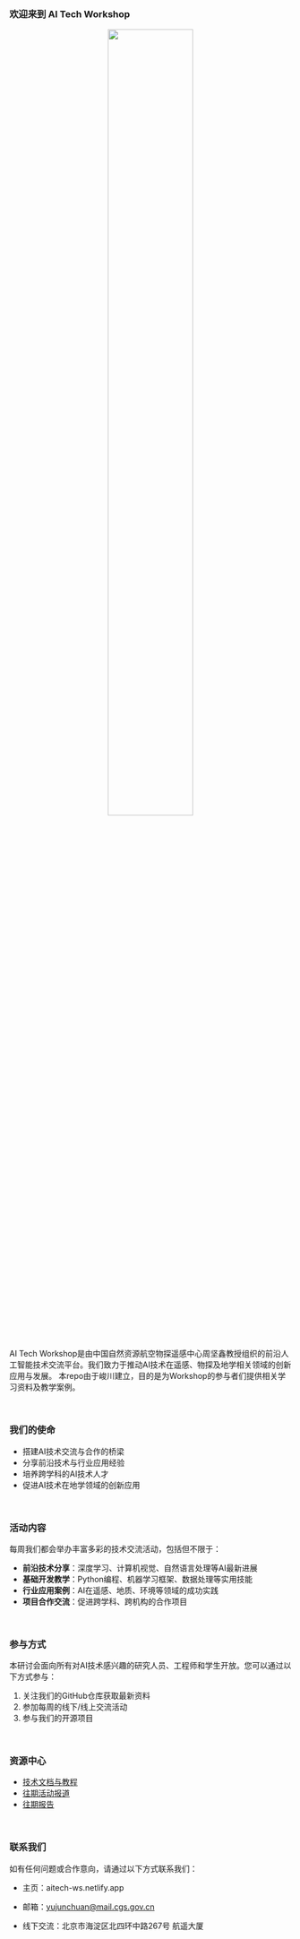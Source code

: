 ### 欢迎来到 AI Tech Workshop 

<div align="center">
  <figure>
    <img src="https://dunazo.oss-cn-beijing.aliyuncs.com/blog/aitech-05.png" width="60%">
    <figcaption>
    </figcaption>
  </figure>
</div>


AI Tech Workshop是由中国自然资源航空物探遥感中心周坚鑫教授组织的前沿人工智能技术交流平台。我们致力于推动AI技术在遥感、物探及地学相关领域的创新应用与发展。
本repo由于峻川建立，目的是为Workshop的参与者们提供相关学习资料及教学案例。

<br/>

### 我们的使命

- 搭建AI技术交流与合作的桥梁
- 分享前沿技术与行业应用经验
- 培养跨学科的AI技术人才
- 促进AI技术在地学领域的创新应用


<br/>


### 活动内容

每周我们都会举办丰富多彩的技术交流活动，包括但不限于：

- **前沿技术分享**：深度学习、计算机视觉、自然语言处理等AI最新进展
- **基础开发教学**：Python编程、机器学习框架、数据处理等实用技能
- **行业应用案例**：AI在遥感、地质、环境等领域的成功实践
- **项目合作交流**：促进跨学科、跨机构的合作项目


<br/>


### 参与方式

本研讨会面向所有对AI技术感兴趣的研究人员、工程师和学生开放。您可以通过以下方式参与：

1. 关注我们的GitHub仓库获取最新资料
2. 参加每周的线下/线上交流活动
4. 参与我们的开源项目


<br/>



### 资源中心

- [技术文档与教程](https://github.com/JunchuanYu/AI-Tech-Workshop)
- [往期活动报道](https://aitech-ws.netlify.app/news/)
- [往期报告](https://aitech-ws.netlify.app/reports/)

<br/>

### 联系我们

如有任何问题或合作意向，请通过以下方式联系我们：

- 主页：aitech-ws.netlify.app
  
- 邮箱：yujunchuan@mail.cgs.gov.cn 

- 线下交流：北京市海淀区北四环中路267号 航遥大厦


<br/>

